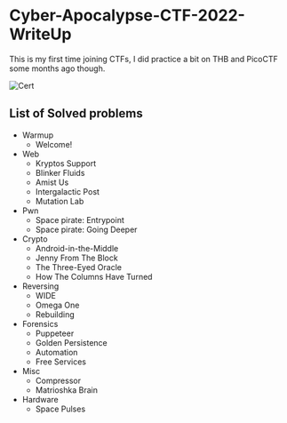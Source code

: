 # Cyber-Apocalypse-CTF-2022-WriteUp
This is my first time joining CTFs, I did practice a bit on THB and PicoCTF some months ago though.

![Cert](https://user-images.githubusercontent.com/26480299/169328229-1a2b2ac6-cc1a-48c3-90b3-1c11456ed715.png)

## List of Solved problems
- Warmup
  -  Welcome!
- Web
  -  Kryptos Support
  -  Blinker Fluids
  -  Amist Us
  -  Intergalactic Post
  -  Mutation Lab
- Pwn
  -  Space pirate: Entrypoint
  -  Space pirate: Going Deeper
- Crypto
  -  Android-in-the-Middle
  -  Jenny From The Block
  -  The Three-Eyed Oracle
  -  How The Columns Have Turned
- Reversing
  -  WIDE
  -  Omega One
  -  Rebuilding
- Forensics
  -  Puppeteer
  -  Golden Persistence
  -  Automation
  -  Free Services
- Misc
  -  Compressor
  -  Matrioshka Brain
- Hardware
  -  Space Pulses
